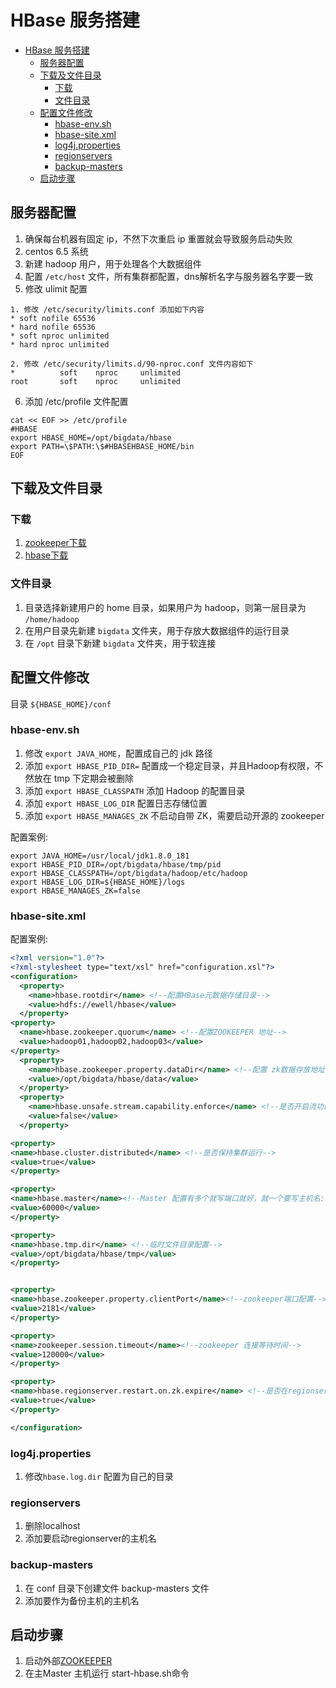 # HBase 服务搭建

<!-- TOC -->

- [HBase 服务搭建](#hbase-服务搭建)
    - [服务器配置](#服务器配置)
    - [下载及文件目录](#下载及文件目录)
        - [下载](#下载)
        - [文件目录](#文件目录)
    - [配置文件修改](#配置文件修改)
        - [hbase-env.sh](#hbase-envsh)
        - [hbase-site.xml](#hbase-sitexml)
        - [log4j.properties](#log4jproperties)
        - [regionservers](#regionservers)
        - [backup-masters](#backup-masters)
    - [启动步骤](#启动步骤)

<!-- /TOC -->

## 服务器配置
1. 确保每台机器有固定 ip，不然下次重启 ip 重置就会导致服务启动失败
2. centos 6.5 系统
3. 新建 hadoop 用户，用于处理各个大数据组件
4. 配置 `/etc/host` 文件，所有集群都配置，dns解析名字与服务器名字要一致
5. 修改 ulimit 配置
```
1. 修改 /etc/security/limits.conf 添加如下内容
* soft nofile 65536
* hard nofile 65536
* soft nproc unlimited
* hard nproc unlimited

2. 修改 /etc/security/limits.d/90-nproc.conf 文件内容如下
*          soft    nproc     unlimited
root       soft    nproc     unlimited
```

6. 添加 /etc/profile 文件配置
```shell
cat << EOF >> /etc/profile
#HBASE
export HBASE_HOME=/opt/bigdata/hbase
export PATH=\$PATH:\$#HBASEHBASE_HOME/bin
EOF
```

## 下载及文件目录
### 下载
1. [zookeeper下载](http://mirror.bit.edu.cn/apache/zookeeper/zookeeper-3.4.14/zookeeper-3.4.14.tar.gz)
2. [hbase下载](http://mirror.bit.edu.cn/apache/hbase/2.1.6/hbase-2.1.6-bin.tar.gz)

### 文件目录
1. 目录选择新建用户的 home 目录，如果用户为 hadoop，则第一层目录为 `/home/hadoop`
2. 在用户目录先新建 `bigdata` 文件夹，用于存放大数据组件的运行目录
3. 在 `/opt` 目录下新建 `bigdata` 文件夹，用于软连接

## 配置文件修改
目录 `${HBASE_HOME}/conf`

### hbase-env.sh
1. 修改 `export JAVA_HOME`，配置成自己的 jdk 路径
2. 添加 `export HBASE_PID_DIR=` 配置成一个稳定目录，并且Hadoop有权限，不然放在 tmp 下定期会被删除
3. 添加 `export HBASE_CLASSPATH` 添加 Hadoop 的配置目录
4. 添加 `export HBASE_LOG_DIR` 配置日志存储位置
5. 添加 `export HBASE_MANAGES_ZK` 不启动自带 ZK，需要启动开源的 zookeeper

配置案例:
```shell
export JAVA_HOME=/usr/local/jdk1.8.0_181
export HBASE_PID_DIR=/opt/bigdata/hbase/tmp/pid
export HBASE_CLASSPATH=/opt/bigdata/hadoop/etc/hadoop
export HBASE_LOG_DIR=${HBASE_HOME}/logs
export HBASE_MANAGES_ZK=false
```

### hbase-site.xml

配置案例:
```xml
<?xml version="1.0"?>
<?xml-stylesheet type="text/xsl" href="configuration.xsl"?>
<configuration>
  <property>
    <name>hbase.rootdir</name> <!--配置HBase元数据存储目录-->
    <value>hdfs://ewell/hbase</value>
  </property>
<property>
  <name>hbase.zookeeper.quorum</name> <!--配置ZOOKEEPER 地址-->
  <value>hadoop01,hadoop02,hadoop03</value>
</property>
  <property>
    <name>hbase.zookeeper.property.dataDir</name> <!--配置 zk数据存放地址-->
    <value>/opt/bigdata/hbase/data</value>
  </property>
  <property>
    <name>hbase.unsafe.stream.capability.enforce</name> <!--是否开启流功能-->
    <value>false</value>
  </property>

<property>
<name>hbase.cluster.distributed</name> <!--是否保持集群运行-->
<value>true</value>
</property>

<property>
<name>hbase.master</name><!--Master 配置有多个就写端口就好，就一个要写主机名:端口-->
<value>60000</value>
</property>

<property>
<name>hbase.tmp.dir</name> <!--临时文件目录配置-->
<value>/opt/bigdata/hbase/tmp</value>
</property>


<property>
<name>hbase.zookeeper.property.clientPort</name><!--zookeeper端口配置-->
<value>2181</value>
</property>

<property>
<name>zookeeper.session.timeout</name><!--zookeeper 连接等待时间-->
<value>120000</value>
</property>

<property>
<name>hbase.regionserver.restart.on.zk.expire</name> <!--是否在regionserver 到期是重新注册-->
<value>true</value>
</property>

</configuration>
```

### log4j.properties
1. 修改`hbase.log.dir` 配置为自己的目录
### regionservers
1. 删除localhost
2. 添加要启动regionserver的主机名

### backup-masters
1. 在 conf 目录下创建文件 backup-masters 文件
2. 添加要作为备份主机的主机名

## 启动步骤
1. 启动外部[ZOOKEEPER]()
2. 在主Master 主机运行 start-hbase.sh命令